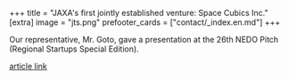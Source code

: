 +++
title = "JAXA's first jointly established venture: Space Cubics Inc."
[extra]
image = "jts.png"
prefooter_cards = ["contact/_index.en.md"]
+++

Our representative, Mr. Goto, gave a presentation at the 26th NEDO Pitch (Regional Startups Special Edition).

[article link](https://www.youtube.com/watch?v=Zt_zESlPNQ4)

